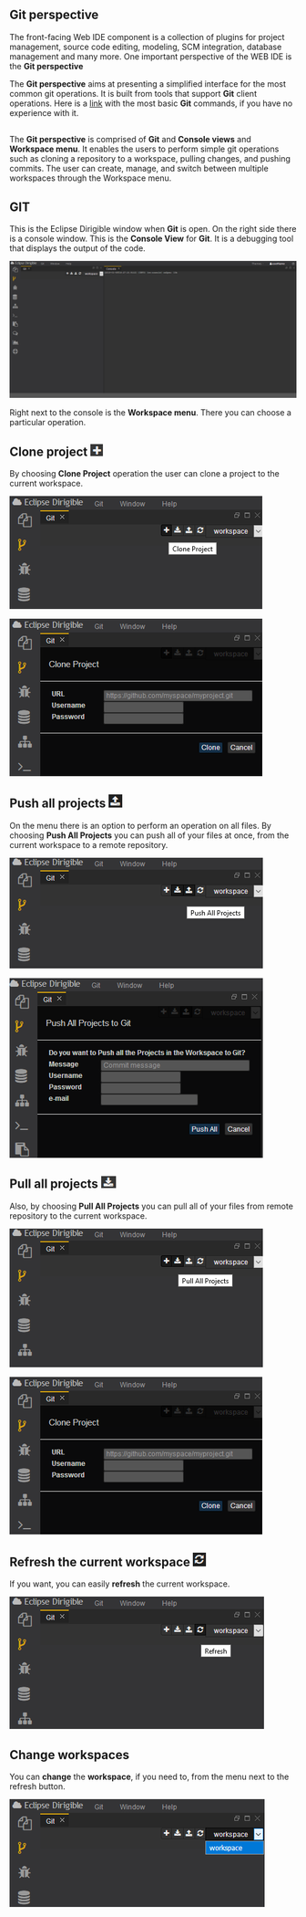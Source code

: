 
## Git perspective ##
The front-facing Web IDE component is a collection of plugins for project management, source code editing, modeling, SCM integration, database management and many more. One important perspective of the WEB IDE is the **Git perspective**

The **Git perspective** aims at presenting a simplified interface for the most common git operations. It is built from tools that support **Git** client operations. Here is a [link](https://confluence.atlassian.com/bitbucketserver/basic-git-commands-776639767.html) with the most basic **Git** commands, if you have no experience with it. 
## ##

The **Git perspective** is comprised of **Git** and **Console views** and **Workspace menu**. It enables the users to perform simple git operations such as cloning a repository to a workspace, pulling changes, and pushing commits. The user can create, manage, and switch between multiple workspaces through the Workspace menu.

## GIT ##
This is the Eclipse Dirigible window when **Git** is open. On the right side there is a console window. This is the **Console View** for **Git**. It is a debugging tool that displays the output of the code.

![GIT](49289593_287724221886733_5581316198789808128_n.png)

Right next to the console is the **Workspace menu**. There you can choose a particular operation.

## Clone project ![clone](clone.png) #
By choosing **Clone Project** operation the user can clone a project to the current workspace.

![clone](49373609_794577620879487_374985279557074944_n.png)

![clone](49209663_360181591440859_7045012186791411712_n.png)

## Push all projects ![pullAll](pushall.png) #
On the menu there is an option to perform an operation on all files.
By choosing **Push All Projects** you can push all of your files at once, from the current workspace to a remote repository.

![pushAll](49579469_2248870785327432_5036348079435939840_n.png)

![push](49938022_2239537572998512_1980476236991823872_n.png)

## Pull all projects ![pullAll](pullall.png) #
Also, by choosing **Pull All Projects** you can pull all of your files from remote repository to the current workspace.

![pullAll](49339005_2101171193507465_7857357417779036160_n.png)

![pull](49209663_360181591440859_7045012186791411712_n.png)


## Refresh the current workspace ![](refresh.png) #

If you want, you can easily **refresh** the current workspace.

![refresh](49898624_741033032949892_4602827644084420608_n.png)

## Change workspaces 

You can **change** the **workspace**, if you need to, from the menu next to the refresh button.

![change](50122811_2203265809931495_4170145096722808832_n.png)








